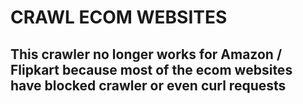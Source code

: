 # CRAWL ECOM WEBSITES

## This crawler no longer works for Amazon / Flipkart because most of the ecom websites have blocked crawler or even curl requests
